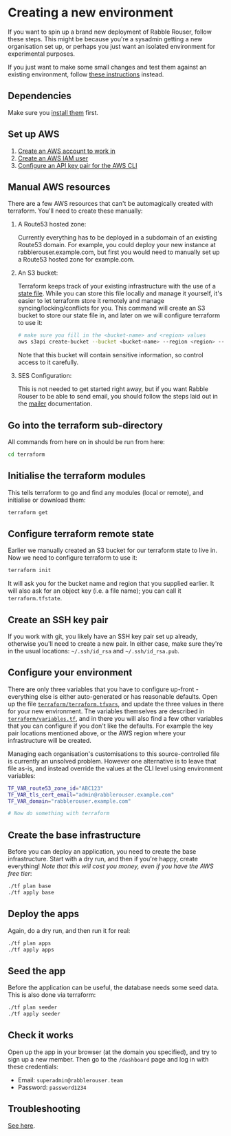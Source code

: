 # Creating a new environment

If you want to spin up a brand new deployment of Rabble Rouser, follow these steps. This might be because you're a sysadmin
getting a new organisation set up, or perhaps you just want an isolated environment for experimental purposes.

If you just want to make some small changes and test them against an existing environment, follow [these instructions](./existing_environment.md) instead.

## Dependencies

Make sure you [install them](../README.md#dependencies) first.

## Set up AWS

1. [Create an AWS account to work in](https://aws.amazon.com/)
2. [Create an AWS IAM user](https://docs.aws.amazon.com/IAM/latest/UserGuide/id_users_create.html)
3. [Configure an API key pair for the AWS CLI](https://docs.aws.amazon.com/cli/latest/userguide/cli-chap-getting-started.html)

## Manual AWS resources

There are a few AWS resources that can't be automagically created with terraform. You'll need to create these manually:

1. A Route53 hosted zone:

    Currently everything has to be deployed in a subdomain of an existing Route53 domain. For example, you could deploy
    your new instance at rabblerouser.example.com, but first you would need to manually set up a Route53 hosted
    zone for example.com.

2. An S3 bucket:

    Terraform keeps track of your existing infrastructure with the use of a [state file](https://www.terraform.io/docs/state/).
    While you can store this file locally and manage it yourself, it's easier to let terraform store it remotely and
    manage syncing/locking/conflicts for you. This command will create an S3 bucket to store our state file in, and
    later on we will configure terraform to use it:

    ```sh
    # make sure you fill in the <bucket-name> and <region> values
    aws s3api create-bucket --bucket <bucket-name> --region <region> --create-bucket-configuration LocationConstraint=<region> --acl private
    ```

    Note that this bucket will contain sensitive information, so control access to it carefully.

3. SES Configuration:

    This is not needed to get started right away, but if you want Rabble Rouser to be able to send email, you should
    follow the steps laid out in the [mailer](https://github.com/rabblerouser/mailer#ses-setup) documentation.

## Go into the terraform sub-directory

All commands from here on in should be run from here:

```sh
cd terraform
```

## Initialise the terraform modules

This tells terraform to go and find any modules (local or remote), and initialise or download them:

```sh
terraform get
```

## Configure terraform remote state

Earlier we manually created an S3 bucket for our terraform state to live in. Now we need to configure terraform to use it:

```sh
terraform init
```

It will ask you for the bucket name and region that you supplied earlier. It will also ask for an object key (i.e. a
file name); you can call it `terraform.tfstate`.

## Create an SSH key pair
If you work with git, you likely have an SSH key pair set up already, otherwise you'll need to create a new pair. In
either case, make sure they're in the usual locations: `~/.ssh/id_rsa` and `~/.ssh/id_rsa.pub`.

## Configure your environment

There are only three variables that you have to configure up-front - everything else is either auto-generated or has
reasonable defaults. Open up the file [`terraform/terraform.tfvars`](../terraform/terraform.tfvars), and update the
three values in there for your new environment. The variables themselves are described in [`terraform/variables.tf`](../terraform/variables.tf),
and in there you will also find a few other variables that you can configure if you don't like the defaults. For example
the key pair locations mentioned above, or the AWS region where your infrastructure will be created.

Managing each organisation's customisations to this source-controlled file is currently an unsolved problem. However one
alternative is to leave that file as-is, and instead override the values at the CLI level using environment variables:

```sh
TF_VAR_route53_zone_id="ABC123"
TF_VAR_tls_cert_email="admin@rabblerouser.example.com"
TF_VAR_domain="rabblerouser.example.com"

# Now do something with terraform
```

## Create the base infrastructure

Before you can deploy an application, you need to create the base infrastructure. Start with a dry run, and then if
you're happy, create everything! *Note that this will cost you money, even if you have the AWS free tier*:

```sh
./tf plan base
./tf apply base
```

## Deploy the apps

Again, do a dry run, and then run it for real:

```sh
./tf plan apps
./tf apply apps
```

## Seed the app

Before the application can be useful, the database needs some seed data. This is also done via terraform:

```sh
./tf plan seeder
./tf apply seeder
```

## Check it works

Open up the app in your browser (at the domain you specified), and try to sign up a new member. Then go to the
`/dashboard` page and log in with these credentials:

- Email: `superadmin@rabblerouser.team`
- Password: `password1234`

## Troubleshooting

[See here](./troubleshooting.md).
